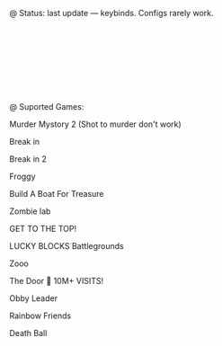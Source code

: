 @  Status: last update — keybinds. Configs rarely work.

ᅠ

ᅠ

ᅠ

ᅠ

@  Suported Games:

Murder Mystory 2 (Shot to murder don't work)

Break in 

Break in 2

Froggy

Build A Boat For Treasure

Zombie lab

GET TO THE TOP!

LUCKY BLOCKS Battlegrounds

Zooo

The Door 🚪 10M+ VISITS!

Obby Leader

Rainbow Friends

Death Ball
